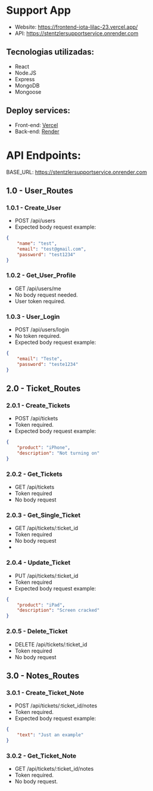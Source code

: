 # Support App

- Website: https://frontend-iota-lilac-23.vercel.app/
- API: https://stentzlersupportservice.onrender.com

## Tecnologias utilizadas:

- React
- Node.JS
- Express
- MongoDB
- Mongoose

## Deploy services:

- Front-end: [Vercel](https://vercel.com/)
- Back-end: [Render](https://render.com/)

# API Endpoints:

BASE_URL: https://stentzlersupportservice.onrender.com

## 1.0 - User_Routes

### 1.0.1 - Create_User

- POST /api/users
- Expected body request example:

```json
{
	"name": "test",
	"email": "test@gmail.com",
	"password": "test1234"
}
```

### 1.0.2 - Get_User_Profile

- GET /api/users/me
- No body request needed.
- User token required.

### 1.0.3 - User_Login

- POST /api/users/login
- No token required.
- Expected body request example:

```json
{
	"email": "Teste",
	"password": "teste1234"
}
```

## 2.0 - Ticket_Routes

### 2.0.1 - Create_Tickets

- POST /api/tickets
- Token required.
- Expected body request example:

```json
{
	"product": "iPhone",
	"description": "Not turning on"
}
```

### 2.0.2 - Get_Tickets

- GET /api/tickets
- Token required
- No body request

### 2.0.3 - Get_Single_Ticket

- GET /api/tickets/:ticket_id
- Token required
- No body request
-

### 2.0.4 - Update_Ticket

- PUT /api/tickets/:ticket_id
- Token required
- Expected body request example:

```json
{
	"product": "iPad",
	"description": "Screen cracked"
}
```

### 2.0.5 - Delete_Ticket

- DELETE /api/tickets/:ticket_id
- Token required
- No body request

## 3.0 - Notes_Routes

### 3.0.1 - Create_Ticket_Note

- POST /api/tickets/:ticket_id/notes
- Token required.
- Expected body request example:

```json
{
	"text": "Just an example"
}
```

### 3.0.2 - Get_Ticket_Note

- GET /api/tickets/:ticket_id/notes
- Token required.
- No body request.

